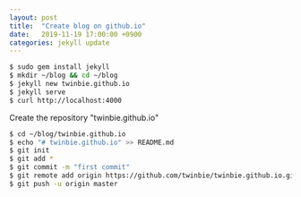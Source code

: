 ```yaml
---
layout: post
title:  "Create blog on github.io"
date:   2019-11-19 17:00:00 +0900
categories: jekyll update
---
```


```sh
$ sudo gem install jekyll
$ mkdir ~/blog && cd ~/blog
$ jekyll new twinbie.github.io
$ jekyll serve
$ curl http://localhost:4000
```

Create the repository "twinbie.github.io"

```sh
$ cd ~/blog/twinbie.github.io
$ echo "# twinbie.github.io" >> README.md
$ git init
$ git add *
$ git commit -m "first commit"
$ git remote add origin https://github.com/twinbie/twinbie.github.io.git
$ git push -u origin master
```

